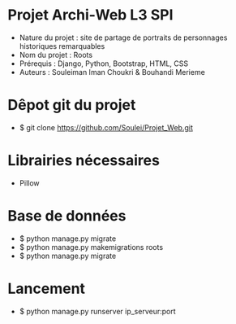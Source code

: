 # Projet Archi-Web L3 SPI

- Nature du projet : site de partage de portraits de personnages historiques remarquables
- Nom du projet : Roots
- Prérequis : Django, Python, Bootstrap, HTML, CSS
- Auteurs : Souleiman Iman Choukri & Bouhandi Merieme

# Dêpot git du projet

- $ git clone https://github.com/Soulei/Projet_Web.git

# Librairies nécessaires

- Pillow

# Base de données

- $ python manage.py migrate
- $ python manage.py makemigrations roots
- $ python manage.py migrate

# Lancement

- $ python manage.py runserver ip_serveur:port
